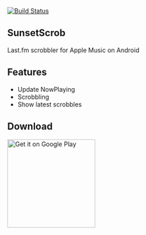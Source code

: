 [![Build Status](https://www.bitrise.io/app/37987ec2eb934ef1/status.svg?token=LBjjwUIrj9WlhESp865E8w&branch=develop)](https://www.bitrise.io/app/37987ec2eb934ef1)

## SunsetScrob

Last.fm scrobbler for Apple Music on Android

## Features
- Update NowPlaying
- Scrobbling
- Show latest scrobbles

## Download

<a href='https://play.google.com/store/apps/details?id=com.mataku.scrobscrob&pcampaignid=MKT-Other-global-all-co-prtnr-py-PartBadge-Mar2515-1'><img alt='Get it on Google Play' src='https://play.google.com/intl/en_us/badges/images/generic/en_badge_web_generic.png' width=200 /></a>
